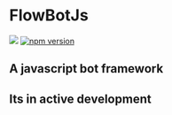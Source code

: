 # FlowBotJs

![](https://github.com/MihirJayavant/flowbotjs/workflows/build/badge.svg)
[![npm version](https://badge.fury.io/js/%40flowbotjs%2Fcore.svg)](https://badge.fury.io/js/%40flowbotjs%2Fcore)

## A javascript bot framework

## Its in active development
